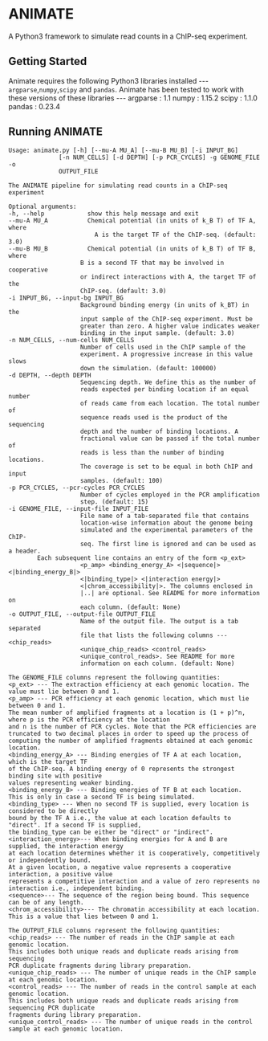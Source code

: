 # ANIMATE
A Python3 framework to simulate read counts in a ChIP-seq experiment. 

## Getting Started

Animate requires the following Python3 libraries installed --- ```argparse```,```numpy```,```scipy``` and ```pandas```. Animate has been tested to work with these versions of these libraries ---
    argparse : 1.1
    numpy : 1.15.2
    scipy : 1.1.0
    pandas : 0.23.4

## Running ANIMATE
	Usage: animate.py [-h] [--mu-A MU_A] [--mu-B MU_B] [-i INPUT_BG]
                  [-n NUM_CELLS] [-d DEPTH] [-p PCR_CYCLES] -g GENOME_FILE -o
                  OUTPUT_FILE

	The ANIMATE pipeline for simulating read counts in a ChIP-seq experiment

	Optional arguments:
  	-h, --help            show this help message and exit
  	--mu-A MU_A           Chemical potential (in units of k_B T) of TF A, where
        	                A is the target TF of the ChIP-seq. (default: 3.0)
  	--mu-B MU_B           Chemical potential (in units of k_B T) of TF B, where
                        B is a second TF that may be involved in cooperative
                        or indirect interactions with A, the target TF of the
                        ChIP-seq. (default: 3.0)
  	-i INPUT_BG, --input-bg INPUT_BG
                        Background binding energy (in units of k_BT) in the
                        input sample of the ChIP-seq experiment. Must be
                        greater than zero. A higher value indicates weaker
                        binding in the input sample. (default: 3.0)
  	-n NUM_CELLS, --num-cells NUM_CELLS
                        Number of cells used in the ChIP sample of the
                        experiment. A progressive increase in this value slows
                        down the simulation. (default: 100000)
  	-d DEPTH, --depth DEPTH
                        Sequencing depth. We define this as the number of
                        reads expected per binding location if an equal number
                        of reads came from each location. The total number of
                        sequence reads used is the product of the sequencing
                        depth and the number of binding locations. A
                        fractional value can be passed if the total number of
                        reads is less than the number of binding locations.
                        The coverage is set to be equal in both ChIP and input
                        samples. (default: 100)
  	-p PCR_CYCLES, --pcr-cycles PCR_CYCLES
                        Number of cycles employed in the PCR amplification
                        step. (default: 15)
  	-i GENOME_FILE, --input-file INPUT_FILE
                        File name of a tab-separated file that contains
                        location-wise information about the genome being
                        simulated and the experimental parameters of the ChIP-
                        seq. The first line is ignored and can be used as a header. 
			Each subsequent line contains an entry of the form <p_ext>
                        <p_amp> <binding_energy_A> <|sequence|> <|binding_energy_B|>
                        <|binding_type|> <|interaction energy|>
                        <|chrom_accessibility|>. The columns enclosed in
                        |..| are optional. See README for more information on
                        each column. (default: None)
  	-o OUTPUT_FILE, --output-file OUTPUT_FILE
                        Name of the output file. The output is a tab separated
                        file that lists the following columns --- <chip_reads>
                        <unique_chip_reads> <control_reads>
                        <unique_control_reads>. See README for more
                        information on each column. (default: None)

	The GENOME_FILE columns represent the following quantities:
	<p_ext> --- The extraction efficiency at each genomic location. The value must lie between 0 and 1.
	<p_amp> --- PCR efficiency at each genomic location, which must lie between 0 and 1. 
	The mean number of amplified fragments at a location is (1 + p)^n, where p is the PCR efficiency at the location 
	and n is the number of PCR cycles. Note that the PCR efficiencies are truncated to two decimal places in order to speed up the process of computing the number of amplified fragments obtained at each genomic location.  
	<binding_energy_A> --- Binding energies of TF A at each location, which is the target TF 
	of the ChIP-seq. A binding energy of 0 represents the strongest binding site with positive 
	values representing weaker binding. 
	<binding_energy_B> --- Binding energies of TF B at each location. 
	This is only in case a second TF is being simulated.
	<binding_type> --- When no second TF is supplied, every location is considered to be directly 
	bound by the TF A i.e., the value at each location defaults to "direct". If a second TF is supplied, 
	the binding_type can be either be "direct" or "indirect". 
	<interaction_energy>--- When binding energies for A and B are supplied, the interaction energy 
	at each location determines whether it is cooperatively, competitively or independently bound. 
	At a given location, a negative value represents a cooperative interaction, a positive value 
	represents a competitive interaction and a value of zero represents no interaction i.e., independent binding. 
	<sequence>--- The sequence of the region being bound. This sequence can be of any length. 
	<chrom_accessibility>--- The chromatin accessibility at each location. This is a value that lies between 0 and 1.

	The OUTPUT_FILE columns represent the following quantities:
	<chip_reads> --- The number of reads in the ChIP sample at each genomic location. 
	This includes both unique reads and duplicate reads arising from sequencing 
	PCR duplicate fragments during library preparation.
	<unique_chip_reads> --- The number of unique reads in the ChIP sample at each genomic location.
	<control_reads> --- The number of reads in the control sample at each genomic location. 
	This includes both unique reads and duplicate reads arising from sequencing PCR duplicate 
	fragments during library preparation.
	<unique_control_reads> --- The number of unique reads in the control sample at each genomic location.
